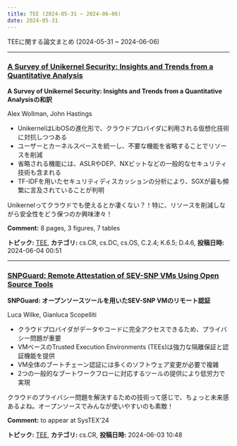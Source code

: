 ```yaml
---
title: TEE (2024-05-31 ~ 2024-06-06)
date: 2024-05-31
---
```


TEEに関する論文まとめ (2024-05-31 ~ 2024-06-06)


- - -

### [A Survey of Unikernel Security: Insights and Trends from a Quantitative Analysis](http://arxiv.org/abs/2406.01872)

**A Survey of Unikernel Security: Insights and Trends from a Quantitative Analysisの和訳**

Alex Wollman, John Hastings

- UnikernelはLibOSの進化形で、クラウドプロバイダに利用される仮想化技術に対抗しつつある
- ユーザーとカーネルスペースを統一し、不要な機能を省略することでリソースを削減
- 省略される機能には、ASLRやDEP、NXビットなどの一般的なセキュリティ技術も含まれる
- TF-IDFを用いたセキュリティディスカッションの分析により、SGXが最も頻繁に言及されていることが判明

Unikernelってクラウドでも使えるとか凄くない？！特に、リソースを削減しながら安全性をどう保つのか興味津々！

**Comment:** 8 pages, 3 figures, 7 tables

**トピック:** [TEE](../../tee), **カテゴリ:** cs.CR, cs.DC, cs.OS, C.2.4; K.6.5; D.4.6, **投稿日時:** 2024-06-04 00:51


- - -

### [SNPGuard: Remote Attestation of SEV-SNP VMs Using Open Source Tools](http://arxiv.org/abs/2406.01186)

**SNPGuard: オープンソースツールを用いたSEV-SNP VMのリモート認証**

Luca Wilke, Gianluca Scopelliti

- クラウドプロバイダがデータやコードに完全アクセスできるため、プライバシー問題が重要
- VMベースのTrusted Execution Environments (TEEs)は強力な隔離保証と認証機能を提供
- VM全体のブートチェーン認証には多くのソフトウェア変更が必要で複雑
- 2つの一般的なブートワークフローに対応するツールの提供により低労力で実現

クラウドのプライバシー問題を解決するための技術って感じで、ちょっと未来感あるよね。オープンソースでみんなが使いやすいのも素敵！

**Comment:** to appear at SysTEX'24

**トピック:** [TEE](../../tee), **カテゴリ:** cs.CR, **投稿日時:** 2024-06-03 10:48
